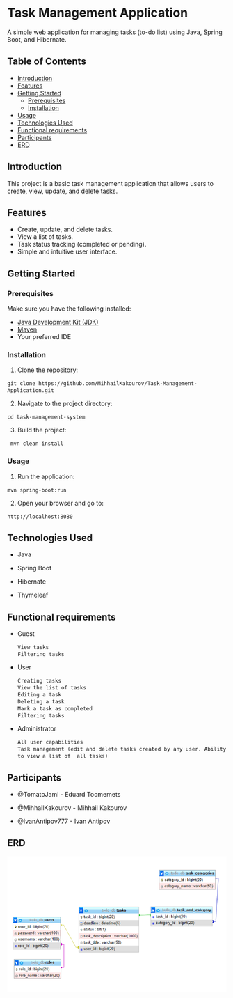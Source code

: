 # Task Management Application

A simple web application for managing tasks (to-do list) using Java, Spring Boot, and Hibernate.

## Table of Contents
- [Introduction](#introduction)
- [Features](#features)
- [Getting Started](#getting-started)
  - [Prerequisites](#prerequisites)
  - [Installation](#installation)
- [Usage](#usage)
- [Technologies Used](#technologies-used)
- [Functional requirements](#Functional-requirements)
- [Participants](#Participants)
- [ERD](#ERD)

## Introduction

This project is a basic task management application that allows users to create, view, update, and delete tasks.

## Features

- Create, update, and delete tasks.
- View a list of tasks.
- Task status tracking (completed or pending).
- Simple and intuitive user interface.

## Getting Started

### Prerequisites

Make sure you have the following installed:

- [Java Development Kit (JDK)](https://www.oracle.com/java/technologies/javase-downloads.html)
- [Maven](https://maven.apache.org/download.cgi)
- Your preferred IDE

### Installation

   1. Clone the repository:
   ```
   git clone https://github.com/MihhailKakourov/Task-Management-Application.git
   ```
   2. Navigate to the project directory:
   ```
   cd task-management-system
   ```
   3. Build the project:
   ```
    mvn clean install
   ```
### Usage
   1. Run the application:
   ```
   mvn spring-boot:run
   ```
   2. Open your browser and go to:
   ```
   http://localhost:8080
   ```
## Technologies Used
   - Java

   - Spring Boot

   - Hibernate

   - Thymeleaf

## Functional requirements
- Guest
    ```
    View tasks
    Filtering tasks
    ```
- User
    ```
    Creating tasks
    View the list of tasks
    Editing a task
    Deleting a task
    Mark a task as completed
    Filtering tasks
    ```
- Administrator
    ```
    All user capabilities
    Task management (edit and delete tasks created by any user. Ability to view a list of  all tasks)
    ```

## Participants
   - @TomatoJami - Eduard Toomemets

   - @MihhailKakourov - Mihhail Kakourov

   - @IvanAntipov777 - Ivan Antipov
## ERD
![ERD](https://github.com/MihhailKakourov/Task-Management-Application/blob/master/ERD.png)

